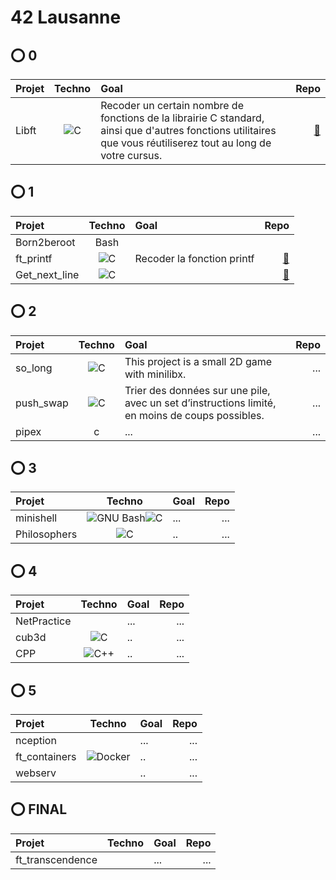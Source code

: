 # 42 Lausanne

## ⭕ 0
| Projet  | Techno |Goal| Repo|
| :--------------- |:---------------:| :-----|-----:| 
| Libft |  <img alt="C" 			src="https://img.shields.io/badge/-C-A8B9CC?logo=C&logoColor=white"/> |Recoder un certain nombre de fonctions de la librairie C standard, ainsi que d'autres fonctions utilitaires que vous réutiliserez tout au long de votre cursus.|[🔗](https://github.com/Madness807/42_libft)|

## ⭕ 1
| Projet  | Techno |Goal |Repo|
| :---------------  |:---------------:| :-----| -----:| 
| Born2beroot       | Bash  |         |                                                        |
| ft_printf         | <img alt="C" 			src="https://img.shields.io/badge/-C-A8B9CC?logo=C&logoColor=white"/>     | Recoder la fonction printf         | [🔗](https://github.com/Madness807/42_ft_printf)      |
| Get_next_line     | <img alt="C" 			src="https://img.shields.io/badge/-C-A8B9CC?logo=C&logoColor=white"/>     |         | [🔗](https://github.com/Madness807/42_get_next_line)  |

## ⭕ 2
| Projet  | Techno  |Goal |Repo|
| :--------------- |:---------------:| :-----| -----:| 
| so_long | <img alt="C" 			src="https://img.shields.io/badge/-C-A8B9CC?logo=C&logoColor=white"/>      |This project is a small 2D game with minilibx.   |  ...  |
| push_swap  | <img alt="C" 			src="https://img.shields.io/badge/-C-A8B9CC?logo=C&logoColor=white"/>    | Trier des données sur une pile, avec un set d’instructions limité, en moins de coups possibles. | ...  |
| pipex | c   |  ...    | ...  |

## ⭕ 3
| Projet  | Techno  |Goal |Repo|
| :--------------- |:---------------:| :-----| -----:| 
| minishell | <img alt="GNU Bash" 		src="https://img.shields.io/badge/-Bash-4EAA25?logo=GNU Bash&logoColor=white"/><img alt="C" 			src="https://img.shields.io/badge/-C-A8B9CC?logo=C&logoColor=white"/>     |...   |  ...  |
| Philosophers  | <img alt="C" 			src="https://img.shields.io/badge/-C-A8B9CC?logo=C&logoColor=white"/>    | .. | ...  |

## ⭕ 4
| Projet  | Techno  |Goal |Repo|
| :--------------- |:---------------:| :-----| -----:| 
| NetPractice |      |...   |  ...  |
| cub3d| <img alt="C" 			src="https://img.shields.io/badge/-C-A8B9CC?logo=C&logoColor=white"/>    | .. | ...  |
| CPP| <img alt="C++" 			src="https://img.shields.io/badge/-C++-00599C?logo=C++&logoColor=white"/>    | .. | ...  |

## ⭕ 5
| Projet  | Techno  |Goal |Repo|
| :--------------- |:---------------:| :-----| -----:| 
| nception |      |...   |  ...  |
| ft_containers| <img alt="Docker" 		src="https://img.shields.io/badge/-Docker-2496ED?logo=Docker&logoColor=white"/>    | .. | ...  |
| webserv|     | .. | ...  |

## ⭕ FINAL
| Projet  | Techno  |Goal |Repo|
| :--------------- |:---------------:| :-----| -----:| 
| ft_transcendence |      |...   |  ...  |

